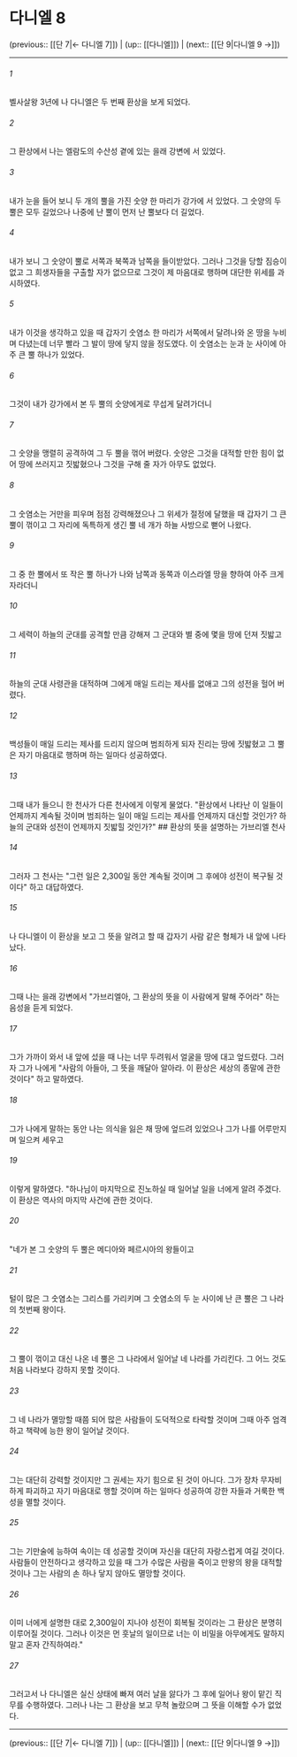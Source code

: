 # 다니엘 8

(previous:: [[단 7|← 다니엘 7]]) | (up:: [[다니엘]]) | (next:: [[단 9|다니엘 9 →]])

***




###### 1 

벨사살왕 3년에 나 다니엘은 두 번째 환상을 보게 되었다. 



###### 2 

그 환상에서 나는 엘람도의 수산성 곁에 있는 을래 강변에 서 있었다. 



###### 3 

내가 눈을 들어 보니 두 개의 뿔을 가진 숫양 한 마리가 강가에 서 있었다. 그 숫양의 두 뿔은 모두 길었으나 나중에 난 뿔이 먼저 난 뿔보다 더 길었다. 



###### 4 

내가 보니 그 숫양이 뿔로 서쪽과 북쪽과 남쪽을 들이받았다. 그러나 그것을 당할 짐승이 없고 그 희생자들을 구출할 자가 없으므로 그것이 제 마음대로 행하며 대단한 위세를 과시하였다. 



###### 5 

내가 이것을 생각하고 있을 때 갑자기 숫염소 한 마리가 서쪽에서 달려나와 온 땅을 누비며 다녔는데 너무 빨라 그 발이 땅에 닿지 않을 정도였다. 이 숫염소는 눈과 눈 사이에 아주 큰 뿔 하나가 있었다. 



###### 6 

그것이 내가 강가에서 본 두 뿔의 숫양에게로 무섭게 달려가더니 



###### 7 

그 숫양을 맹렬히 공격하여 그 두 뿔을 꺾어 버렸다. 숫양은 그것을 대적할 만한 힘이 없어 땅에 쓰러지고 짓밟혔으나 그것을 구해 줄 자가 아무도 없었다. 



###### 8 

그 숫염소는 거만을 피우며 점점 강력해졌으나 그 위세가 절정에 달했을 때 갑자기 그 큰 뿔이 꺾이고 그 자리에 독특하게 생긴 뿔 네 개가 하늘 사방으로 뻗어 나왔다. 



###### 9 

그 중 한 뿔에서 또 작은 뿔 하나가 나와 남쪽과 동쪽과 이스라엘 땅을 향하여 아주 크게 자라더니 



###### 10 

그 세력이 하늘의 군대를 공격할 만큼 강해져 그 군대와 별 중에 몇을 땅에 던져 짓밟고 



###### 11 

하늘의 군대 사령관을 대적하며 그에게 매일 드리는 제사를 없애고 그의 성전을 헐어 버렸다. 



###### 12 

백성들이 매일 드리는 제사를 드리지 않으며 범죄하게 되자 진리는 땅에 짓밟혔고 그 뿔은 자기 마음대로 행하며 하는 일마다 성공하였다. 



###### 13 

그때 내가 들으니 한 천사가 다른 천사에게 이렇게 물었다. "환상에서 나타난 이 일들이 언제까지 계속될 것이며 범죄하는 일이 매일 드리는 제사를 언제까지 대신할 것인가? 하늘의 군대와 성전이 언제까지 짓밟힐 것인가?" ## 환상의 뜻을 설명하는 가브리엘 천사 



###### 14 

그러자 그 천사는 "그런 일은 2,300일 동안 계속될 것이며 그 후에야 성전이 복구될 것이다" 하고 대답하였다. 



###### 15 

나 다니엘이 이 환상을 보고 그 뜻을 알려고 할 때 갑자기 사람 같은 형체가 내 앞에 나타났다. 



###### 16 

그때 나는 을래 강변에서 "가브리엘아, 그 환상의 뜻을 이 사람에게 말해 주어라" 하는 음성을 듣게 되었다. 



###### 17 

그가 가까이 와서 내 앞에 섰을 때 나는 너무 두려워서 얼굴을 땅에 대고 엎드렸다. 그러자 그가 나에게 "사람의 아들아, 그 뜻을 깨달아 알아라. 이 환상은 세상의 종말에 관한 것이다" 하고 말하였다. 



###### 18 

그가 나에게 말하는 동안 나는 의식을 잃은 채 땅에 엎드려 있었으나 그가 나를 어루만지며 일으켜 세우고 



###### 19 

이렇게 말하였다. "하나님이 마지막으로 진노하실 때 일어날 일을 너에게 알려 주겠다. 이 환상은 역사의 마지막 사건에 관한 것이다. 



###### 20 

"네가 본 그 숫양의 두 뿔은 메디아와 페르시아의 왕들이고 



###### 21 

털이 많은 그 숫염소는 그리스를 가리키며 그 숫염소의 두 눈 사이에 난 큰 뿔은 그 나라의 첫번째 왕이다. 



###### 22 

그 뿔이 꺾이고 대신 나온 네 뿔은 그 나라에서 일어날 네 나라를 가리킨다. 그 어느 것도 처음 나라보다 강하지 못할 것이다. 



###### 23 

그 네 나라가 멸망할 때쯤 되어 많은 사람들이 도덕적으로 타락할 것이며 그때 아주 엄격하고 책략에 능한 왕이 일어날 것이다. 



###### 24 

그는 대단히 강력할 것이지만 그 권세는 자기 힘으로 된 것이 아니다. 그가 장차 무자비하게 파괴하고 자기 마음대로 행할 것이며 하는 일마다 성공하여 강한 자들과 거룩한 백성을 멸할 것이다. 



###### 25 

그는 기만술에 능하여 속이는 데 성공할 것이며 자신을 대단히 자랑스럽게 여길 것이다. 사람들이 안전하다고 생각하고 있을 때 그가 수많은 사람을 죽이고 만왕의 왕을 대적할 것이나 그는 사람의 손 하나 닿지 않아도 멸망할 것이다. 



###### 26 

이미 너에게 설명한 대로 2,300일이 지나야 성전이 회복될 것이라는 그 환상은 분명히 이루어질 것이다. 그러나 이것은 먼 훗날의 일이므로 너는 이 비밀을 아무에게도 말하지 말고 혼자 간직하여라." 



###### 27 

그러고서 나 다니엘은 실신 상태에 빠져 여러 날을 앓다가 그 후에 일어나 왕이 맡긴 직무를 수행하였다. 그러나 나는 그 환상을 보고 무척 놀랐으며 그 뜻을 이해할 수가 없었다.

***

(previous:: [[단 7|← 다니엘 7]]) | (up:: [[다니엘]]) | (next:: [[단 9|다니엘 9 →]])

